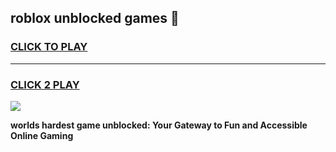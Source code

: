
## roblox unblocked games 👋
<h3>
<a href="https://premium.freeplayer.one?title=roblox_unblocked_games&ref=13F">CLICK TO PLAY</a></h3>
<hr>

<h3>
<a href="https://premium.freeplayer.one?title=roblox_unblocked_games&ref=13F">CLICK 2 PLAY</a>
  
</h3>

<a href="https://premium.freeplayer.one?title=roblox_unblocked_games&ref=12F/"><img src="https://clearcache.store/games.png"></a>


**worlds hardest game unblocked: Your Gateway to Fun and Accessible Online Gaming**
